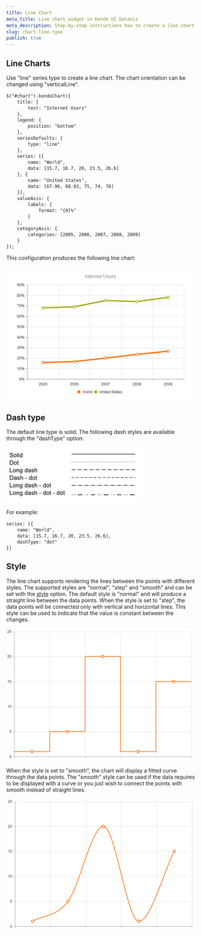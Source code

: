 ```yaml
---
title: Line Chart
meta_title: Line chart widget in Kendo UI DataViz
meta_description: Step-by-step instructions how to create a line chart in Kendo UI DataViz, configuration of a line chart.
slug: chart-line-type
publish: true
---
```


## Line Charts

Use "line" series type to create a line chart. The chart orientation can be changed using "verticalLine".

    $("#chart").kendoChart({
        title: {
            text: "Internet Users"
        },
        legend: {
            position: "bottom"
        },
        seriesDefaults: {
            type: "line"
        },
        series: [{
            name: "World",
            data: [15.7, 16.7, 20, 23.5, 26.6]
        }, {
            name: "United States",
            data: [67.96, 68.93, 75, 74, 78]
        }],
        valueAxis: {
            labels: {
                format: "{0}%"
            }
        },
        categoryAxis: {
            categories: [2005, 2006, 2007, 2008, 2009]
        }
    });


This configuration produces the following line chart:

![Line Chart](/getting-started/dataviz/chart/chart-types/chart-line.png)

## Dash type

The default line type is solid. The following dash styles are available through the "dashType" option:

![Dash Type](/getting-started/dataviz/chart/chart-types/chart-dash-types.png)


For example:

    series: [{
        name: "World",
        data: [15.7, 16.7, 20, 23.5, 26.6],
        dashType: "dot"
    }]

## Style

The line chart supports rendering the lines between the points with different styles. The supported styles are "normal", "step" and "smooth" and can be set with the [style](/kendo-ui/api/dataviz/chart#configuration-series.style) option. The default style is "normal" and will produce a straight line between the data points. When the style is set to "step", the data points will be connected only with vertical and horizontal lines. This style can be used to indicate that the value is constant between the changes. 
 
![Step Line Chart](/getting-started/dataviz/chart/chart-types/chart-step-line.png)

When the style is set to "smooth", the chart will display a fitted curve through the data points. The "smooth" style can be used if the data requires to be displayed with a curve or you just wish to connect the points with smooth instead of straight lines. 

![Smooth Line Chart](/getting-started/dataviz/chart/chart-types/chart-smooth-line.png)
